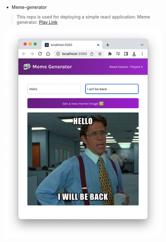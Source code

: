 - Meme-generator
> This repo is used for deploying a simple react application: Meme generator.
> [Play Link](https://hyc0812.github.io/deploy-reactapp-meme-generator/)

<img src="https://github.com/hyc0812/my-first-react-app/blob/master/screenshots/project_4.png" width="600">
